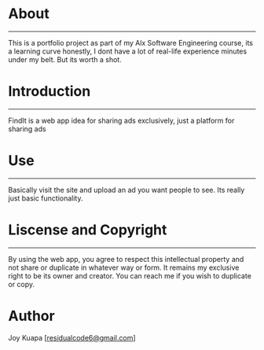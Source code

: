 # About
---
This is a portfolio project as part of my Alx Software Engineering course, its a learning curve honestly, I dont have a lot of real-life experience minutes under my belt. But its worth a shot.

# Introduction
---
FindIt is a web app idea for sharing ads exclusively, just a platform for sharing ads

# Use
---
Basically  visit the site and upload an ad you want people to see. Its really just basic functionality.

# Liscense and Copyright
---
By using the web app, you agree to respect this intellectual property and not share or duplicate in whatever way or form. It remains my exclusive right to be its owner and creator.
You can reach me if you wish to duplicate or copy.

# Author
Joy Kuapa [residualcode6@gmail.com]
